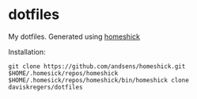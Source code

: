 # dotfiles

My dotfiles. Generated using [homeshick](https://github.com/andsens/homeshick)

Installation:
```
git clone https://github.com/andsens/homeshick.git $HOME/.homesick/repos/homeshick
$HOME/.homesick/repos/homeshick/bin/homeshick clone daviskregers/dotfiles
```
